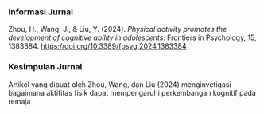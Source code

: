 ### Informasi Jurnal
Zhou, H., Wang, J., & Liu, Y. (2024). _Physical activity promotes the development of cognitive ability in adolescents_. Frontiers in Psychology, 15, 1383384. https://doi.org/10.3389/fpsyg.2024.1383384

### Kesimpulan Jurnal

Artikel yang dibuat oleh Zhou, Wang, dan Liu (2024) menginvetigasi bagaimana aktifitas fisik dapat mempengaruhi perkembangan kognitif pada remaja









